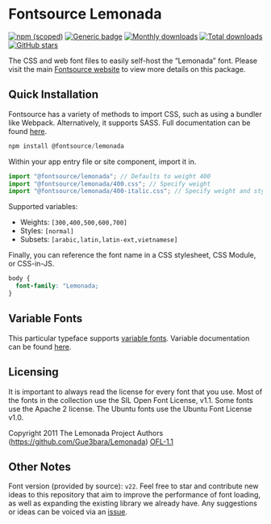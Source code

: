 # Fontsource Lemonada

[![npm (scoped)](https://img.shields.io/npm/v/@fontsource/lemonada?color=brightgreen)](https://www.npmjs.com/package/@fontsource/lemonada) [![Generic badge](https://img.shields.io/badge/fontsource-passing-brightgreen)](https://github.com/fontsource/fontsource) [![Monthly downloads](https://badgen.net/npm/dm/@fontsource/lemonada)](https://github.com/fontsource/fontsource) [![Total downloads](https://badgen.net/npm/dt/@fontsource/lemonada)](https://github.com/fontsource/fontsource) [![GitHub stars](https://img.shields.io/github/stars/fontsource/fontsource.svg?style=social&label=Star)](https://github.com/fontsource/fontsource/stargazers)

The CSS and web font files to easily self-host the “Lemonada” font. Please visit the main [Fontsource website](https://fontsource.org/fonts/lemonada) to view more details on this package.

## Quick Installation

Fontsource has a variety of methods to import CSS, such as using a bundler like Webpack. Alternatively, it supports SASS. Full documentation can be found [here](https://fontsource.org/docs/introduction).

```javascript
npm install @fontsource/lemonada
```

Within your app entry file or site component, import it in.

```javascript
import "@fontsource/lemonada"; // Defaults to weight 400
import "@fontsource/lemonada/400.css"; // Specify weight
import "@fontsource/lemonada/400-italic.css"; // Specify weight and style

```

Supported variables:
- Weights: `[300,400,500,600,700]`
- Styles: `[normal]`
- Subsets: `[arabic,latin,latin-ext,vietnamese]`

Finally, you can reference the font name in a CSS stylesheet, CSS Module, or CSS-in-JS.

```css
body {
  font-family: "Lemonada;
}
```

## Variable Fonts

This particular typeface supports [variable fonts](https://developer.mozilla.org/en-US/docs/Web/CSS/CSS_Fonts/Variable_Fonts_Guide).
Variable documentation can be found [here](https://fontsource.org/docs/variable-fonts).

## Licensing
It is important to always read the license for every font that you use.
Most of the fonts in the collection use the SIL Open Font License, v1.1. Some fonts use the Apache 2 license. The Ubuntu fonts use the Ubuntu Font License v1.0.

Copyright 2011 The Lemonada Project Authors (https://github.com/Gue3bara/Lemonada)
[OFL-1.1](http://scripts.sil.org/OFL)

## Other Notes
Font version (provided by source): `v22`.
Feel free to star and contribute new ideas to this repository that aim to improve the performance of font loading, as well as expanding the existing library we already have. Any suggestions or ideas can be voiced via an [issue](https://github.com/fontsource/fontsource/issues).